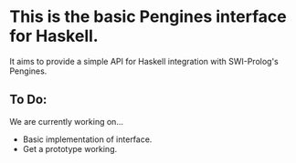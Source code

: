 # This is the basic Pengines interface for Haskell.
It aims to provide a simple API for Haskell integration with SWI-Prolog's Pengines.

## To Do:
We are currently working on...
- Basic implementation of interface.
- Get a prototype working.
